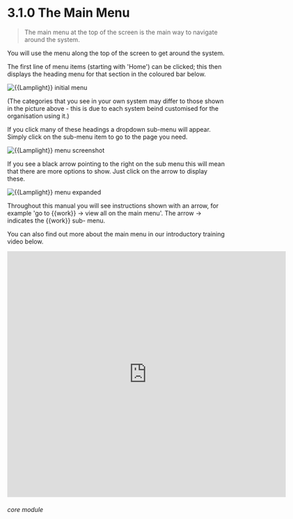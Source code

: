 # 3.1.0 The Main Menu

> The main menu at the top of the screen is the main way to navigate around the system. 

You will use the menu along the top of the screen to get around the system. 

The first line of menu items (starting with 'Home') can be clicked; this then displays the heading menu for that section in the coloured bar below. 

![{{Lamplight}} initial menu](3.1.0a.PNG)

(The categories that you see in your own system may differ to those shown in the picture above - this is due to each system beind customised for the organisation using it.)


If you click many of these headings a dropdown sub-menu will appear. Simply click on the sub-menu item to go to the page you need.

![{{Lamplight}} menu screenshot](12a.png)

If you see a black arrow pointing to the right on the sub menu this will mean that there are more options to show. Just click on the arrow to display these.

![{{Lamplight}} menu expanded](3.1.0b.PNG)

Throughout this manual you will see instructions shown with an arrow, for example 'go to {{work}} -> view all on the main menu'. The arrow -> indicates the {{work}} sub- menu. 

You can also find out more about the main menu in our introductory training video below. 

<iframe width="640" height="564" src="https://player.vimeo.com/video/282516727" frameborder="0" allowFullScreen mozallowfullscreen webkitAllowFullScreen></iframe>


###### core module


